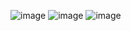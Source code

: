 ![image](https://github.com/zakaria0101echifaouy/Linux-Shell-HackerRank/assets/108145379/0599f509-990f-4d73-add9-f0da0c4581fe)
![image](https://github.com/zakaria0101echifaouy/Linux-Shell-HackerRank/assets/108145379/a67e7ee5-0f12-451b-aad8-dbd1c2409ee9)
![image](https://github.com/zakaria0101echifaouy/Linux-Shell-HackerRank/assets/108145379/34dc5e4c-b0c1-40cd-b68a-3f469aba1c4f)
